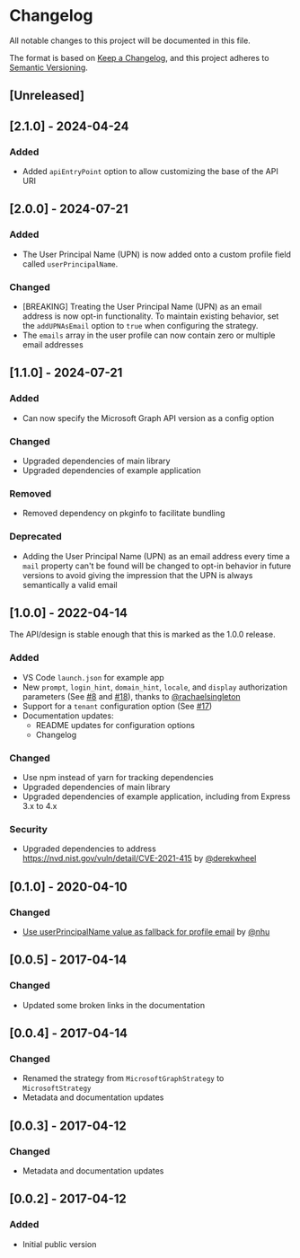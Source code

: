 # Changelog
All notable changes to this project will be documented in this file.

The format is based on [Keep a Changelog](https://keepachangelog.com/en/1.0.0/),
and this project adheres to [Semantic Versioning](https://semver.org/spec/v2.0.0.html).

## [Unreleased]

## [2.1.0] - 2024-04-24

### Added
- Added `apiEntryPoint` option to allow customizing the base of the API URI

## [2.0.0] - 2024-07-21

### Added
- The User Principal Name (UPN) is now added onto a custom profile field called `userPrincipalName`.

### Changed
- [BREAKING] Treating the User Principal Name (UPN) as an email address is now opt-in functionality. To maintain existing behavior, set the `addUPNAsEmail` option to `true` when configuring the strategy.
- The `emails` array in the user profile can now contain zero or multiple email addresses

## [1.1.0] - 2024-07-21

### Added
- Can now specify the Microsoft Graph API version as a config option

### Changed
- Upgraded dependencies of main library
- Upgraded dependencies of example application

### Removed
- Removed dependency on pkginfo to facilitate bundling

### Deprecated
- Adding the User Principal Name (UPN) as an email address every time a `mail` property can't be found will be changed to opt-in behavior in future versions to avoid giving the impression that the UPN is always semantically a valid email

## [1.0.0] - 2022-04-14

The API/design is stable enough that this is marked as the 1.0.0 release.

### Added
- VS Code `launch.json` for example app
- New `prompt`, `login_hint`, `domain_hint`, `locale`, and `display` authorization parameters (See [#8](https://github.com/seanfisher/passport-microsoft/pull/8) and [#18](https://github.com/seanfisher/passport-microsoft/pull/18)), thanks to [@rachaelsingleton](https://github.com/rachaelsingleton)
- Support for a `tenant` configuration option (See [#17](https://github.com/seanfisher/passport-microsoft/pull/17))
- Documentation updates:
  - README updates for configuration options
  - Changelog

### Changed
- Use npm instead of yarn for tracking dependencies
- Upgraded dependencies of main library
- Upgraded dependencies of example application, including from Express 3.x to 4.x

### Security
- Upgraded dependencies to address https://nvd.nist.gov/vuln/detail/CVE-2021-415 by [@derekwheel](https://github.com/derekwheel)

## [0.1.0] - 2020-04-10
### Changed
- [Use userPrincipalName value as fallback for profile email](https://github.com/seanfisher/passport-microsoft/pull/5) by [@nhu](https://github.com/nhu)

## [0.0.5] - 2017-04-14
### Changed
- Updated some broken links in the documentation

## [0.0.4] - 2017-04-14
### Changed
- Renamed the strategy from `MicrosoftGraphStrategy` to `MicrosoftStrategy`
- Metadata and documentation updates

## [0.0.3] - 2017-04-12
### Changed
- Metadata and documentation updates

## [0.0.2] - 2017-04-12
### Added
- Initial public version
